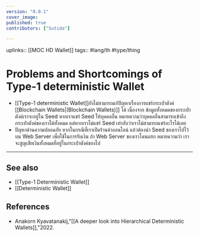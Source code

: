```yaml
---
version: "0.0.1"
cover_image:
published: true
contributors: ["Sutida"]

---
```

uplinks:: [[MOC HD Wallet]]
tags:: #lang/th #type/thing

# Problems and Shortcomings of Type-1 deterministic Wallet
- [[Type-1 deterministic Wallet]]ยังไม่สามารถแก้ปัญหาเรื่องการแชร์กระเป๋าตังค์ [[Blockchain Wallets|(Blockchain Wallets)]] ได้ เนื่องจาก ข้อมูลทั้งหมดของกระเป๋าตังค์เราจะอยู่ใน Seed หากเราแชร์ Seed ให้บุคคลอื่น หมายความว่าบุคคลอื่นสามารถเข้าถึงกระเป๋าตังค์ของเราได้ทั้งหมด แต่หากเราไม่แชร์ Seed เท่ากับว่าเราไม่สามารถแชร์อะไรได้เลย
- ปัญหาด้านความปลอดภัย หากในกรณีที่เราเปิดร้านค้าออนไลน์ แล้วต้องนำ Seed ของเราไปไว้บน Web Server เพื่อใช้ในการรับเงิน ถ้า Web Server ของเราโดนแฮก หมายความว่า เราจะสูญเสียเงินทั้งหมดที่อยู่ในกระเป๋าตังค์ของไป

---
## See also
- [[Type-1 Deterministic Wallet]]
- [[Deterministic Wallet]]
## References
- Anakorn Kyavatanakij,"[[A deeper look into Hierarchical Deterministic Wallets]],"2022.

